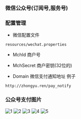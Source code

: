 ### 微信公众号(订阅号,服务号)

### 配置管理
* 微信配置文件
```
resources/wechat.properties
```
* MchId 商户号

* MchSecret 商户密钥(32位的)

* Domain 微信支付通知地址
例子
```
http://zhongyu.ren/pay_notify
```

### 公众号支付图片
![1](http://images.zhongyu.biz/github/wechat/wechat-pay-1.png)
![2](http://images.zhongyu.biz/github/wechat/wechat-pay-2.png)
![3](http://images.zhongyu.biz/github/wechat/wechat-pay-3.png)
![4](http://images.zhongyu.biz/github/wechat/wechat-pay-4.png)
![5](http://images.zhongyu.biz/github/wechat/wechat-pay-5.png)
